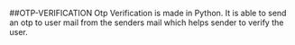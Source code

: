 ##OTP-VERIFICATION
Otp Verification is made in Python. It is able to send an otp to user mail from the senders mail which helps sender to verify the user.
